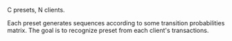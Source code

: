 C presets, N clients.

Each preset generates sequences according to some transition probabilities matrix. The goal is to recognize preset from each client's transactions.
